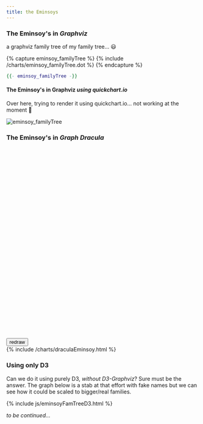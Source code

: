 ```yaml
---
title: the Eminsoys
---
```

### The Eminsoy's in *Graphviz*
a graphviz family tree of my family tree... 😃

{% capture eminsoy_familyTree %}
{% include /charts/eminsoy_familyTree.dot %}
{% endcapture %}

```dot
{{- eminsoy_familyTree -}}
```

#### The Eminsoy's in Graphviz *using quickchart.io*
Over here, trying to render it using quickchart.io...
not working at the moment 😬

<img id="eminsoy_familyTree" alt="eminsoy_familyTree" src="https://quickchart.io/graphviz?graph={{- eminsoy_familyTree | strip_newlines | url_encode -}}"><!--liquid filters are applied left to right-->

<!--
![complex_chart](https://quickchart.io/graphviz?graph={{ eminsoy_familyTree | url_encode }})
-->
<!---->
### The Eminsoy's in *Graph Dracula*

<div id="canvas" class="dracula-svg" style="height:500px;">
</div>
<div>
  <button id="redraw" onclick="redraw();">redraw</button>
</div>
{% include /charts/draculaEminsoy.html %}


### Using only D3

Can we do it using purely D3, *without D3-Graphviz*? Sure must be the answer. The graph below is a stab at that effort with fake names but we can see how it could be scaled to bigger/real families.

{% include js/eminsoyFamTreeD3.html %}

*to be continued...*

